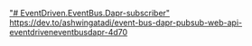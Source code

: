 ["# EventDriven.EventBus.Dapr-subscriber" ](https://dev.to/ashwingatadi/event-bus-dapr-pubsub-web-api-eventdriveneventbusdapr-4d70)https://dev.to/ashwingatadi/event-bus-dapr-pubsub-web-api-eventdriveneventbusdapr-4d70
